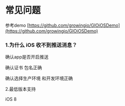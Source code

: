 # 常见问题

参考demo [https://github.com/growingio/GIOiOSDemo](https://github.com/growingio/GIOiOSDemo)

### 1.为什么 iOS 收不到推送消息？ <a id="ios_1"></a>

确认app是否开启推送

确认证书 包名正确

确认选择生产环境 和开发环境正确

2.最低版本支持

iOS 8  
  
  




